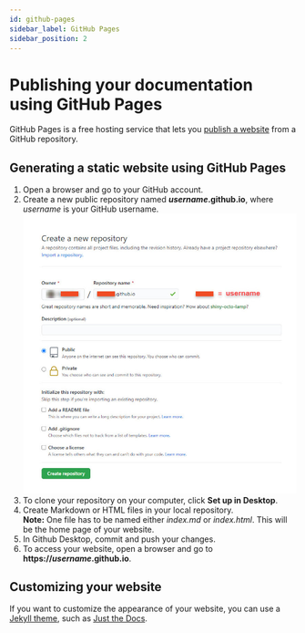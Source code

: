 ```yaml
---
id: github-pages
sidebar_label: GitHub Pages
sidebar_position: 2
---
```


Publishing your documentation using GitHub Pages
================================================

GitHub Pages is a free hosting service that lets you [publish a website](#generating-a-static-website-using-github-pages) from a GitHub repository.

## Generating a static website using GitHub Pages

1. Open a browser and go to your GitHub account.
2. Create a new public repository named ***username*.github.io**, where *username* is your GitHub username.
    ![GitHub page for creating a new repository](../../static/img/figures/github-create-repo.jpg)
3. To clone your repository on your computer, click **Set up in Desktop**.
4. Create Markdown or HTML files in your local repository.  
    **Note:** One file has to be named either *index.md* or *index.html*. This will be the home page of your website.
5. In Github Desktop, commit and push your changes.
6. To access your website, open a browser and go to **https://*username*.github.io**.

## Customizing your website

If you want to customize the appearance of your website, you can use a [Jekyll theme](https://jekyll-themes.com/), such as [Just the Docs](https://github.com/pmarsceill/just-the-docs).